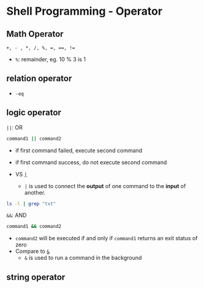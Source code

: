 # Shell Programming - Operator

## Math Operator

`+, - , *, /, %, =, ==, !=`

- `%`: remainder, eg. 10 % 3 is 1

## relation operator

- `-eq`

## logic operator

`||`: OR

```sh
command1 || command2
```

- if first command failed, execute second command
- if first command success, do not execute second command

- VS [`|`](linux-trick-commands.md#pipe)
  - `|` is used to connect the **output** of one command to the **input** of another.

```sh
ls -l | grep "txt"
```

`&&`: AND

```sh
command1 && command2
```

- `command2` will be executed if and only if `command1` returns an exit status of zero
- Compare to [`&`](linux-trick-commands.md#running-command-in-background)
  - `&` is used to run a command in the background


## string operator

